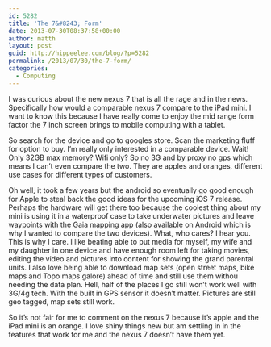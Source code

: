 ```yaml
---
id: 5282
title: 'The 7&#8243; Form'
date: 2013-07-30T08:37:58+00:00
author: matth
layout: post
guid: http://hippeelee.com/blog/?p=5282
permalink: /2013/07/30/the-7-form/
categories:
  - Computing
---
```

I was curious about the new nexus 7 that is all the rage and in the news. Specifically how would a comparable nexus 7 compare to the iPad mini. I want to know this because I have really come to enjoy the mid range form factor the 7 inch screen brings to mobile computing with a tablet.<!--more-->

So search for the device and go to googles store. Scan the marketing fluff for option to buy. I&#8217;m really only interested in a comparable device. Wait! Only 32GB max memory? Wifi only? So no 3G and by proxy no gps which means I can&#8217;t even compare the two. They are apples and oranges, different use cases for different types of customers.

Oh well, it took a few years but the android so eventually go good enough for Apple to steal back the good ideas for the upcoming iOS 7 release. Perhaps the hardware will get there too because the coolest thing about my mini is using it in a waterproof case to take underwater pictures and leave waypoints with the Gaia mapping app (also available on Android which is why I wanted to compare the two devices). What, who cares? I hear you. This is why I care. I like beating able to put media for myself, my wife and my daughter in one device and have enough room left for taking movies, editing the video and pictures into content for showing the grand parental units. I also love being able to download map sets (open street maps, bike maps and Topo maps galore) ahead of time and still use them withou needing the data plan. Hell, half of the places I go still won&#8217;t work well with 3G/4g tech. With the built in GPS sensor it doesn&#8217;t matter. Pictures are still geo tagged, map sets still work.

So it&#8217;s not fair for me to comment on the nexus 7 because it&#8217;s apple and the iPad mini is an orange. I love shiny things new but am settling in in the features that work for me and the nexus 7 doesn&#8217;t have them yet.